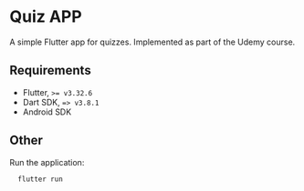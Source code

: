 # Quiz APP

A simple Flutter app for quizzes.
Implemented as part of the Udemy course.

## Requirements
* Flutter, `>= v3.32.6`
* Dart SDK, `=> v3.8.1`
* Android SDK

## Other

Run the application:
```bash
  flutter run
```
